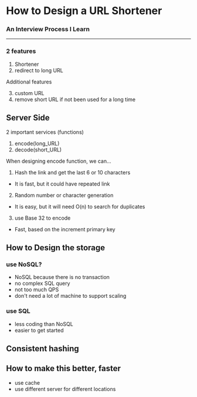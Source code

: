 # How to Design a URL Shortener
### An Interview Process I Learn

---

### 2 features
1. Shortener
2. redirect to long URL

Additional features

3. custom URL
4. remove short URL if not been used for a long time

## Server Side

2 important services (functions)

1. encode(long_URL)
2. decode(short_URL)

When designing encode function, we can...

1. Hash the link and get the last 6 or 10 characters
- It is fast, but it could have repeated link

2. Random number or character generation
- It is easy, but it will need O(n) to search for duplicates

3. use Base 32 to encode
- Fast, based on the increment primary key


## How to Design the storage

### use NoSQL?

- NoSQL because there is no transaction
- no complex SQL query
- not too much QPS
- don't need a lot of machine to support scaling

### use SQL
- less coding than NoSQL
- easier to get started


## Consistent hashing






## How to make this better, faster
- use cache
- use different server for different locations